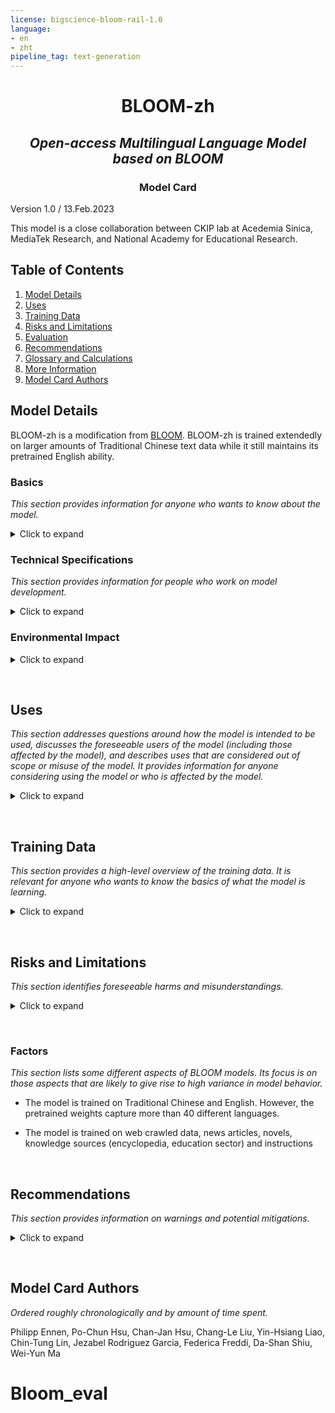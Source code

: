 ```yaml
---
license: bigscience-bloom-rail-1.0
language:
- en
- zht
pipeline_tag: text-generation
---
```


<h1 style='text-align: center '>BLOOM-zh</h1> 
<h2 style='text-align: center '><em>Open-access Multilingual Language Model based on BLOOM</em> </h2> 
<h3 style='text-align: center '>Model Card</h3>

Version 1.0 / 13.Feb.2023

This model is a close collaboration between CKIP lab at Acedemia Sinica, MediaTek Research, and National Academy for Educational Research.

## Table of Contents
1. [Model Details](#model-details)
2. [Uses](#uses)
3. [Training Data](#training-data)
4. [Risks and Limitations](#risks-and-limitations)
5. [Evaluation](#evaluation)
6. [Recommendations](#recommendations)
7. [Glossary and Calculations](#glossary-and-calculations)
8. [More Information](#more-information)
9. [Model Card Authors](#model-card-authors)

## Model Details  
BLOOM-zh is a modification from [BLOOM](https://huggingface.co/bigscience/bloom). 
BLOOM-zh is trained extendedly on larger amounts of Traditional Chinese text data while it still maintains its pretrained English ability.
    

### Basics
*This section provides information for anyone who wants to know about the model.*

<details>
<summary>Click to expand</summary> <br/>
    
**Developed by:** MediaTek Research ([website](https://www.mtkresearch.com/))
    
**Model Type:** Transformer-based Language Model

**Version:** 1.0.0

**Languages:** Multiple; see [training data](#training-data)

**License:** MEDIATEK RESEARCH License ([link](https://huggingface.co/MediaTek-Research/bloom-1b1-zh/blob/main/LICENSE_MR.md)) and RAIL License v1.0 ([link](https://huggingface.co/spaces/bigscience/license))

**Release Date Estimate:** Tuesday, 14.February.2023

**Send Questions to:** info@mtkresearch.com

**Cite as:** MediaTek Research, MediaTek Research Open-access Multilingual Language Model based on BLOOM. International, February 2023.

**Organizations of contributors:** 
    
* MediaTek Research
* Academia Sinica

</details>

### Technical Specifications
*This section provides information for people who work on model development.*

<details>
<summary>Click to expand</summary><br/>

**Model Architecture:** Modified from Megatron-LM GPT2 (see [paper](https://arxiv.org/abs/1909.08053), [BLOOM Megatron code](https://github.com/bigscience-workshop/Megatron-DeepSpeed)):

* Decoder-only architecture

* Layer normalization applied to word embeddings layer (`StableEmbedding`; see [code](https://github.com/facebookresearch/bitsandbytes), [paper](https://arxiv.org/pdf/2110.02861.pdf))

* ALiBI positional encodings (see [paper](https://arxiv.org/pdf/2108.12409.pdf)), with GeLU activation functions

* 1,065,314,304 parameters:

    * 385,351,680 embedding parameters

    * 24 layers, 16 attention heads

    * Hidden layers are 1536-dimensional

    * Sequence length of 2048 tokens used (see [BLOOM tokenizer](https://huggingface.co/bigscience/tokenizer), [tokenizer description](#tokenization))

**Objective Function:** Cross Entropy with mean reduction (see [API documentation](https://pytorch.org/docs/stable/generated/torch.nn.CrossEntropyLoss.html#torch.nn.CrossEntropyLoss)).
    
**Compute infrastructure:** 

* Hardware: 8 A6000 48GB GPUs (1 node):


* Software:
  
    *   Bigscience Megatron-DeepSpeed ([Github link](https://github.com/bigscience-workshop/Megatron-DeepSpeed))
  
    *   Megatron-DeepSpeed ([Github link](https://github.com/bigscience-workshop/Megatron-DeepSpeed))

    *   DeepSpeed ([Github link](https://github.com/microsoft/DeepSpeed))

    *   PyTorch (pytorch-1.11 w/ CUDA-11.5; see [Github link](https://github.com/pytorch/pytorch))

    *   apex ([Github link](https://github.com/NVIDIA/apex))


#### **Training**

Details are provided in the [paper](https://arxiv.org/).

- Number of epochs: 1

- Dates: Feb. 2023

#### **Tokenization**
    
The BLOOM tokenizer ([link](https://huggingface.co/bigscience/tokenizer)) is a learned subword tokenizer trained using:
    
- A byte-level Byte Pair Encoding (BPE) algorithm 

- A simple pre-tokenization rule, no normalization

- A vocabulary size of 250,680

It was trained on a subset of a preliminary version of the corpus using alpha-weighting per language.    
    
</details>


### Environmental Impact

<details>
<summary>Click to expand</summary><br/>

Please refer to [Model card](https://huggingface.co/bigscience/bloom-1b1#model-details).


</details>
<p>&nbsp;</p>

## Uses

*This section addresses questions around how the model is intended to be used, discusses the foreseeable users of the model (including those affected by the model), and describes uses that are considered out of scope or misuse of the model. 
It provides information for anyone considering using the model or who is affected by the model.*


<details>
<summary>Click to expand</summary><br/>
    
Please refer to [Model card](https://huggingface.co/bigscience/bloom-1b1#uses).
    
</details>
<p>&nbsp;</p>

## Training Data
*This section provides a high-level overview of the training data. It is relevant for anyone who wants to know the basics of what the model is learning.*


<details>
<summary>Click to expand</summary><br/>
    
We trained the 1B1 parameter model on a total of 6 Billion tokens mainly crawled from the internet and provided from National Academy for Educational Research, 75% of the training data is Traditional Chinese, 25% is English.
    
</details>    
</details>
<p>&nbsp;</p>

## Risks and Limitations
*This section identifies foreseeable harms and misunderstandings.*

<details>
<summary>Click to expand</summary><br/>
    
Please refer to [Model card](https://huggingface.co/bigscience/bloom-1b1#risks-and-limitations).

</details>
<p>&nbsp;</p>

### Factors 
*This section lists some different aspects of BLOOM models. Its focus is on those aspects that are likely to give rise to high variance in model behavior.*

- The model is trained on Traditional Chinese and English. However, the pretrained weights capture more than 40 different languages.

- The model is trained on web crawled data, news articles, novels, knowledge sources (encyclopedia, education sector) and instructions

</details>
<p>&nbsp;</p>

## Recommendations

*This section provides information on warnings and potential mitigations.*


<details>
<summary>Click to expand</summary><br/>

Please refer to [Model card](https://huggingface.co/bigscience/bloom-1b1#recommendations).

</details>
<p>&nbsp;</p>

    
## Model Card Authors
*Ordered roughly chronologically and by amount of time spent.*

Philipp Ennen, Po-Chun Hsu, Chan-Jan Hsu, Chang-Le Liu, Yin-Hsiang Liao, Chin-Tung Lin, Jezabel Rodriguez Garcia, Federica Freddi, Da-Shan Shiu, Wei-Yun Ma
# Bloom_eval
